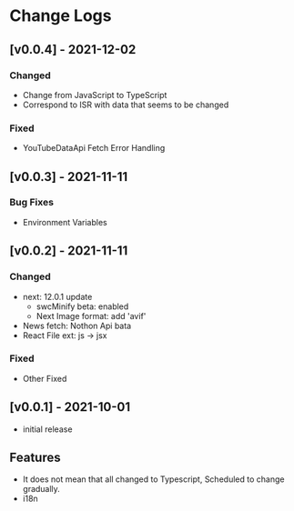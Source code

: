 # Change Logs

## [v0.0.4] - 2021-12-02

### Changed

- Change from JavaScript to TypeScript
- Correspond to ISR with data that seems to be changed

### Fixed

- YouTubeDataApi Fetch Error Handling

## [v0.0.3] - 2021-11-11

### Bug Fixes

- Environment Variables

## [v0.0.2] - 2021-11-11

### Changed

- next: 12.0.1 update
  - swcMinify beta: enabled
  - Next Image format: add 'avif'
- News fetch: Nothon Api bata
- React File ext: js -> jsx

### Fixed

- Other Fixed

## [v0.0.1] - 2021-10-01

- initial release

## Features

- It does not mean that all changed to Typescript, Scheduled to change gradually.
- i18n
